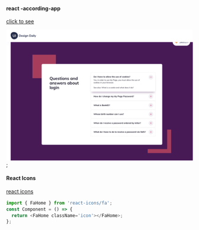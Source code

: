 #### react -according-app
[click to see ](https://uidesigndaily.com/posts/sketch-accordion-website-day-1175)

![](./idea.png);

#### React Icons

[react icons](https://react-icons.github.io/react-icons/)



```javascript
import { FaHome } from 'react-icons/fa';
const Component = () => {
  return <FaHome className='icon'></FaHome>;
};
```
